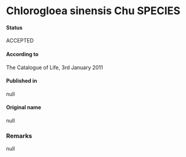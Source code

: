 Chlorogloea sinensis Chu SPECIES
=======

#### Status
ACCEPTED

#### According to
The Catalogue of Life, 3rd January 2011

#### Published in
null

#### Original name
null

### Remarks
null